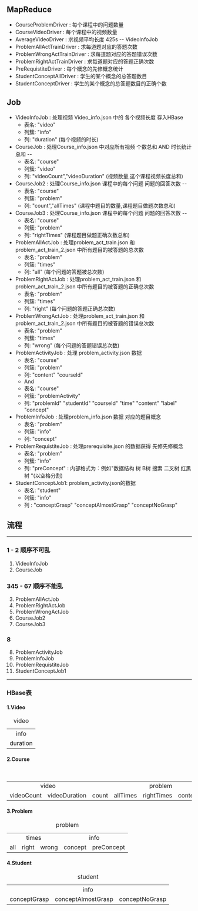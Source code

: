 ## MapReduce

+ CourseProblemDriver : 每个课程中的问题数量
+ CourseVideoDriver : 每个课程中的视频数量
+ AverageVideoDriver : 求视频平均长度  425s -- VideoInfoJob 
+ ProblemAllActTrainDriver : 求每道题对应的答题次数
+ ProblemWrongActTrainDriver : 求每道题对应的答题错误次数
+ ProblemRightActTrainDriver : 求每道题对应的答题正确次数
+ PreRequistiteDriver : 每个概念的先修概念统计
+ StudentConceptAllDriver : 学生的某个概念的总答题数目
+ StudentConceptDriver : 学生的某个概念的总答题数目的正确个数

## Job
+ VideoInfoJob : 处理视频 Video_info.json 中的 各个视频长度 存入HBase 
    + 表名: "video"
    + 列簇: "info"
    + 列: "duration" (每个视频的时长)
+ CourseJob : 处理Course_info.json 中对应所有视频 个数总和 AND 时长统计总和 --
    + 表名: "course"
    + 列簇: "video"
    + 列: "videoCount","videoDuration" (视频数量,这个课程视频长度总和)
+ CourseJob2 : 处理Course_info.json 课程中的每个问题 问题的回答次数  --
    + 表名: "course"
    + 列簇: "problem"
    + 列: "count","allTimes" (课程中题目的数量,课程题目做题次数总和)
+ CourseJob3 : 处理Course_info.json 课程中的每个问题 问题的回答次数  --
    + 表名: "course"
    + 列簇: "problem"
    + 列: "rightTimes" (课程题目做题正确次数总和)
+ ProblemAllActJob : 处理problem_act_train.json 和 problem_act_train_2.json 中所有题目的被答题的总次数
    + 表名: "problem"
    + 列簇: "times"
    + 列: "all" (每个问题的答题被总次数)
+ ProblemRightActJob : 处理problem_act_train.json 和 problem_act_train_2.json 中所有题目的被答题的正确总次数
    + 表名: "problem"
    + 列簇: "times"
    + 列: "right" (每个问题的答题正确总次数)
+ ProblemWrongActJob : 处理problem_act_train.json 和 problem_act_train_2.json 中所有题目的被答题的错误总次数
    + 表名: "problem"
    + 列簇: "times"
    + 列: "wrong" (每个问题的答题错误总次数)
+ ProblemActivityJob : 处理 problem_activity.json 数据
    + 表名: "course"
    + 列簇: "problem"
    + 列: "content" "courseId"
    - And
    + 表名: "course"
    + 列簇: "problemActivity"
    + 列: "problemId" "studentId" "courseId" "time" "content" "label" "concept"
+ ProblemInfoJob : 处理problem_info.json 数据 对应的题目概念
    + 表名: "problem"
    + 列簇: "info"
    + 列: "concept"      
+ ProblemRequistiteJob : 处理prerequisite.json 的数据获得 先修先修概念
    + 表名: "problem"
    + 列簇: "info"
    + 列: "preConcept" : 内部格式为：例如"数据结构 树 B树 搜索 二叉树 红黑树 "(以空格分割)
+ StudentConceptJob1: problem_activity.json的数据
    + 表名: "student"
    + 列簇: "info"
    + 列 : "conceptGrasp" "conceptAlmostGrasp" "conceptNoGrasp"
## 流程
-----------
### 1 - 2 顺序不可乱

1. VideoInfoJob 
2. CourseJob
### 345 - 67 顺序不能乱

3. ProblemAllActJob
4. ProblemRightActJob
5. ProblemWrongActJob
6. CourseJob2
7. CourseJob3

### 8
8. ProblemActivityJob
9. ProblemInfoJob
10. ProblemRequistiteJob
11. StudentConceptJob1

-------------

### HBase表

#### 1.Video
<table>
    <caption>video</caption>
    <tr>
        <td align="center">info</td>    
    </tr>
        <tr>
        <td align="center">duration</td>
   </tr>
</table>


#### 2.Course
<table>
    <caption>course</caption>
    <tr>
        <td colspan="2" align="center">video</td>
        <td colspan="5" align="center">problem</td>
        <td colspan="7" align="center">problemActivity</td>
    </tr>
        <tr>
        <td align="center">videoCount</td>
        <td align="center">videoDuration</td>
        <td align="center">count</td>
        <td align="center">allTimes</td>
        <td align="center">rightTimes</td>
        <td align="center">content</td>
        <td align="center">courseId</td>
        <td align="center">problemId</td>
        <td align="center">studentId</td>
        <td align="center">courseId</td>
        <td align="center">time</td>
        <td align="center">content</td>
        <td align="center">concept</td>
        <td align="center">label</td>
   </tr>
</table>

#### 3.Problem
<table>
    <caption>problem</caption>
    <tr>
        <td colspan="3" align="center">times</td>
        <td colspan="2" align="center">info</td>
    </tr>
        <tr>
        <td align="center">all</td>
        <td align="center">right</td>
        <td align="center">wrong</td>
        <td align="center">concept</td>
        <td align="center">preConcept</td>
   </tr>
</table>

#### 4.Student
<table>
    <caption>student</caption>
    <tr>
        <td colspan="3" align="center">info</td>    
    </tr>
        <tr>
        <td align="center">conceptGrasp</td>
        <td align="center">conceptAlmostGrasp</td>
        <td align="center">conceptNoGrasp</td>
   </tr>
</table>